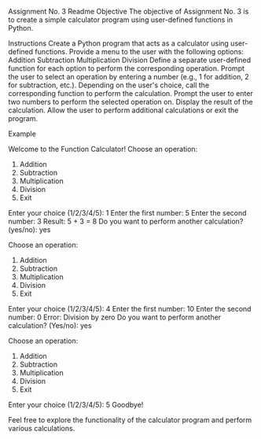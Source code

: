 Assignment No. 3 Readme
Objective
The objective of Assignment No. 3 is to create a simple calculator program using user-defined functions in Python.

Instructions
Create a Python program that acts as a calculator using user-defined functions.
Provide a menu to the user with the following options:
Addition
Subtraction
Multiplication
Division
Define a separate user-defined function for each option to perform the corresponding operation.
Prompt the user to select an operation by entering a number (e.g., 1 for addition, 2 for subtraction, etc.).
Depending on the user's choice, call the corresponding function to perform the calculation.
Prompt the user to enter two numbers to perform the selected operation on.
Display the result of the calculation.
Allow the user to perform additional calculations or exit the program.

Example

Welcome to the Function Calculator!
Choose an operation:
1. Addition
2. Subtraction
3. Multiplication
4. Division
5. Exit

Enter your choice (1/2/3/4/5): 1
Enter the first number: 5
Enter the second number: 3
Result: 5 + 3 = 8
Do you want to perform another calculation? (yes/no): yes

Choose an operation:
1. Addition
2. Subtraction
3. Multiplication
4. Division
5. Exit

Enter your choice (1/2/3/4/5): 4
Enter the first number: 10
Enter the second number: 0
Error: Division by zero
Do you want to perform another calculation? (Yes/no): yes

Choose an operation:
1. Addition
2. Subtraction
3. Multiplication
4. Division
5. Exit

Enter your choice (1/2/3/4/5): 5
Goodbye!

Feel free to explore the functionality of the calculator program and perform various calculations. 